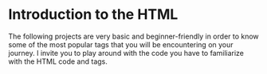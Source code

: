 
# Introduction to the HTML

The following projects are very basic and beginner-friendly in order to know some of the most popular tags that you will be encountering on your journey. I invite you to play around with the code you have to familiarize with the HTML code and tags.


